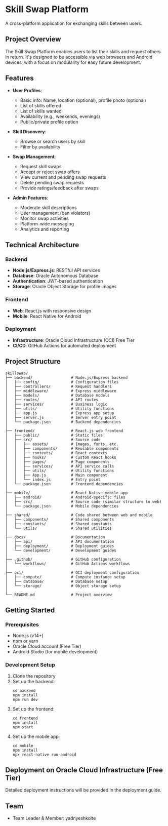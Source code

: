 # Skill Swap Platform

A cross-platform application for exchanging skills between users.

## Project Overview

The Skill Swap Platform enables users to list their skills and request others in return. It's designed to be accessible via web browsers and Android devices, with a focus on modularity for easy future development.

## Features

- **User Profiles**:
  - Basic info: Name, location (optional), profile photo (optional)
  - List of skills offered
  - List of skills wanted
  - Availability (e.g., weekends, evenings)
  - Public/private profile option

- **Skill Discovery**:
  - Browse or search users by skill
  - Filter by availability

- **Swap Management**:
  - Request skill swaps
  - Accept or reject swap offers
  - View current and pending swap requests
  - Delete pending swap requests
  - Provide ratings/feedback after swaps

- **Admin Features**:
  - Moderate skill descriptions
  - User management (ban violators)
  - Monitor swap activities
  - Platform-wide messaging
  - Analytics and reporting

## Technical Architecture

### Backend
- **Node.js/Express.js**: RESTful API services
- **Database**: Oracle Autonomous Database
- **Authentication**: JWT-based authentication
- **Storage**: Oracle Object Storage for profile images

### Frontend
- **Web**: React.js with responsive design
- **Mobile**: React Native for Android

### Deployment
- **Infrastructure**: Oracle Cloud Infrastructure (OCI) Free Tier
- **CI/CD**: GitHub Actions for automated deployment

## Project Structure

```
skillswap/
├── backend/                 # Node.js/Express backend
│   ├── config/              # Configuration files
│   ├── controllers/         # Request handlers
│   ├── middleware/          # Express middleware
│   ├── models/              # Database models
│   ├── routes/              # API routes
│   ├── services/            # Business logic
│   ├── utils/               # Utility functions
│   ├── app.js               # Express app setup
│   ├── server.js            # Server entry point
│   └── package.json         # Backend dependencies
│
├── frontend/                # React.js web frontend
│   ├── public/              # Static files
│   ├── src/                 # Source code
│   │   ├── assets/          # Images, fonts, etc.
│   │   ├── components/      # Reusable components
│   │   ├── contexts/        # React contexts
│   │   ├── hooks/           # Custom React hooks
│   │   ├── pages/           # Page components
│   │   ├── services/        # API service calls
│   │   ├── utils/           # Utility functions
│   │   ├── App.js           # Main component
│   │   └── index.js         # Entry point
│   └── package.json         # Frontend dependencies
│
├── mobile/                  # React Native mobile app
│   ├── android/             # Android-specific files
│   ├── src/                 # Source code (similar structure to web)
│   └── package.json         # Mobile dependencies
│
├── shared/                  # Code shared between web and mobile
│   ├── components/          # Shared components
│   ├── constants/           # Shared constants
│   └── utils/               # Shared utilities
│
├── docs/                    # Documentation
│   ├── api/                 # API documentation
│   ├── deployment/          # Deployment guides
│   └── development/         # Development guides
│
├── .github/                 # GitHub configuration
│   └── workflows/           # GitHub Actions workflows
│
├── oci/                     # OCI deployment configuration
│   ├── compute/             # Compute instance setup
│   ├── database/            # Database setup
│   └── storage/             # Object storage setup
│
└── README.md                # Project overview
```

## Getting Started

### Prerequisites
- Node.js (v14+)
- npm or yarn
- Oracle Cloud account (Free Tier)
- Android Studio (for mobile development)

### Development Setup
1. Clone the repository
2. Set up the backend:
   ```
   cd backend
   npm install
   npm run dev
   ```
3. Set up the frontend:
   ```
   cd frontend
   npm install
   npm start
   ```
4. Set up the mobile app:
   ```
   cd mobile
   npm install
   npx react-native run-android
   ```

## Deployment on Oracle Cloud Infrastructure (Free Tier)

Detailed deployment instructions will be provided in the deployment guide.

## Team

- Team Leader & Member: yadnyeshkolte
